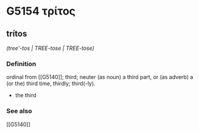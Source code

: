 # G5154 τρίτος

## trítos

_(tree'-tos | TREE-tose | TREE-tose)_

### Definition

ordinal from [[G5140]]; third; neuter (as noun) a third part, or (as adverb) a (or the) third time, thirdly; third(-ly).

- the third

### See also

[[G5140]]


